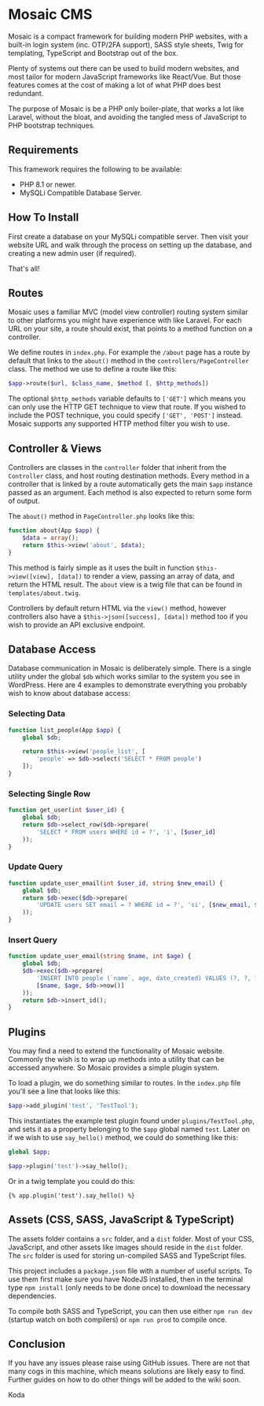 # Mosaic CMS

Mosaic is a compact framework for building modern PHP websites, with a built-in 
login system (inc. OTP/2FA support), SASS style sheets, Twig for templating, 
TypeScript and Bootstrap out of the box.

Plenty of systems out there can be used to build modern websites, and most tailor
for modern JavaScript frameworks like React/Vue. But those features comes at the 
cost of making a lot of what PHP does best redundant.

The purpose of Mosaic is be a PHP only boiler-plate, that works a lot like
Laravel, without the bloat, and avoiding the tangled mess of JavaScript to PHP 
bootstrap techniques.

## Requirements

This framework requires the following to be available:

- PHP 8.1 or newer.
- MySQLi Compatible Database Server.

## How To Install

First create a database on your MySQLi compatible server. Then visit your website
URL and walk through the process on setting up the database, and creating a new 
admin user (if required).

That's all!


## Routes

Mosaic uses a familiar MVC (model view controller) routing system similar to 
other platforms you might have experience with like Laravel. For each URL on
your site, a route should exist, that points to a method function on a controller.

We define routes in `index.php`. For example the `/about` page has a route by
default that links to the `about()` method in the `controllers/PageController` 
class. The method we use to define a route like this:

```php
$app->route($url, $class_name, $method [, $http_methods])
```

The optional `$http_methods` variable defaults to `['GET']` which means you can 
only use the HTTP GET technique to view that route. If you wished to include the 
POST technique, you could specify `['GET', 'POST']` instead. Mosaic supports any 
supported HTTP method filter you wish to use.




## Controller & Views

Controllers are classes in the `controller` folder that inherit from the `Controller` class, and host routing destination methods. Every method in a controller that is 
linked by a route automatically gets the main `$app` instance passed as an argument.
Each method is also expected to return some form of output.

The `about()` method in `PageController.php` looks like this:

```php
function about(App $app) {
	$data = array();
	return $this->view('about', $data);
}
```

This method is fairly simple as it uses the built in function `$this->view([view], [data])` to render a view, passing an array of data, and return the HTML result. The `about`
view is a twig file that can be found in `templates/about.twig`.

Controllers by default return HTML via the `view()` method, however controllers
also have a `$this->json([success], [data])` method too if you wish to provide
an API exclusive endpoint.

## Database Access

Database communication in Mosaic is deliberately simple. There is a single utility
under the global `$db` which works similar to the system you see in WordPress. Here
are 4 examples to demonstrate everything you probably wish to know about database
access:

### Selecting Data

```php
function list_people(App $app) {
	global $db;

	return $this->view('people_list', [
		'people' => $db->select('SELECT * FROM people')
	]);
}
```

### Selecting Single Row

```php
function get_user(int $user_id) {
	global $db;
	return $db->select_row($db->prepare(
		'SELECT * FROM users WHERE id = ?', 'i', [$user_id]
	));
}
```


### Update Query

```php
function update_user_email(int $user_id, string $new_email) {
	global $db;
	return $db->exec($db->prepare(
		'UPDATE users SET email = ? WHERE id = ?', 'si', [$new_email, $user_id]
	));
}
```

### Insert Query

```php
function update_user_email(string $name, int $age) {
	global $db;
	$db->exec($db->prepare(
		'INSERT INTO people (`name`, age, date_created) VALUES (?, ?, ?)', 'sis',
		[$name, $age, $db->now()]
	));
	return $db->insert_id();
}
```

## Plugins

You may find a need to extend the functionality of Mosaic website. Commonly the wish is to wrap up methods into a utility that can be accessed anywhere. So Mosaic
provides a simple plugin system.

To load a plugin, we do something similar to routes. In the `index.php` file you'll
see a line that looks like this:

```php
$app->add_plugin('test', 'TestTool');
```

This instantiates the example test plugin found under `plugins/TestTool.php`, and
sets it as a property belonging to the `$app` global named `test`. Later on if we
wish to use `say_hello()` method, we could do something like this:

```php
global $app;

$app->plugin('test')->say_hello();
```

Or in a twig template you could do this:

```twig
{% app.plugin('test').say_hello() %}
```

## Assets (CSS, SASS, JavaScript & TypeScript)

The assets folder contains a `src` folder, and a `dist` folder. Most of your CSS, 
JavaScript, and other assets like images should reside in the `dist` folder. The
`src` folder is used for storing un-compiled SASS and TypeScript files.

This project includes a `package.json` file with a number of useful scripts. To
use them first make sure you have NodeJS installed, then in the terminal type `npm install` (only needs to be done once) to download the necessary dependencies.

To compile both SASS and TypeScript, you can then use either `npm run dev` (startup watch on both compilers) or `npm run prod` to compile once.


## Conclusion

If you have any issues please raise using GitHub issues. There are not that many
cogs in this machine, which means solutions are likely easy to find. Further guides
on how to do other things will be added to the wiki soon.

Koda
